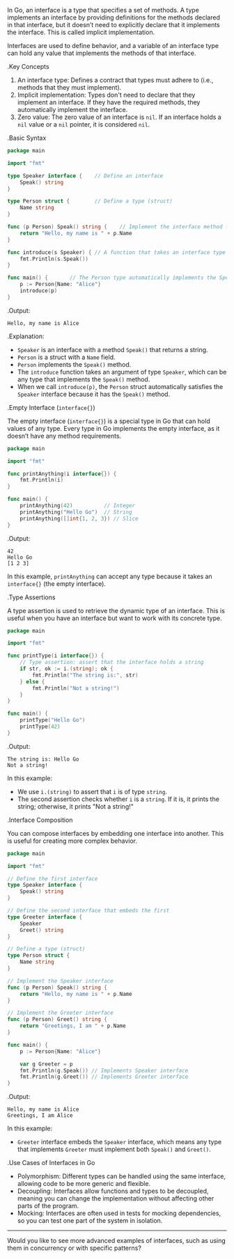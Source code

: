 In Go, an interface is a type that specifies a set of methods. 
A type implements an interface by providing definitions for the methods declared in that interface, but it doesn’t need to explicitly declare that it implements the interface. 
This is called implicit implementation.

Interfaces are used to define behavior, 
and a variable of an interface type can hold any value that implements the methods of that interface.

.Key Concepts

1. An interface type: 
    Defines a contract that types must adhere to (i.e., methods that they must implement).
2. Implicit implementation: 
    Types don't need to declare that they implement an interface. 
    If they have the required methods, they automatically implement the interface.
3. Zero value: 
    The zero value of an interface is `nil`. 
    If an interface holds a `nil` value or a `nil` pointer, it is considered `nil`.

.Basic Syntax

```go
package main

import "fmt"

type Speaker interface {    // Define an interface
    Speak() string
}

type Person struct {        // Define a type (struct)
    Name string
}

func (p Person) Speak() string {    // Implement the interface method for the Person type
    return "Hello, my name is " + p.Name
}

func introduce(s Speaker) { // A function that takes an interface type as a parameter
    fmt.Println(s.Speak())
}

func main() {       // The Person type automatically implements the Speaker interface
    p := Person{Name: "Alice"}
    introduce(p)
}
```

.Output:
```
Hello, my name is Alice
```

.Explanation:
- `Speaker` is an interface with a method `Speak()` that returns a string.
- `Person` is a struct with a `Name` field.
- `Person` implements the `Speak()` method.
- The `introduce` function takes an argument of type `Speaker`, which can be any type that implements the `Speak()` method.
- When we call `introduce(p)`, the `Person` struct automatically satisfies the `Speaker` interface because it has the `Speak()` method.

.Empty Interface (`interface{}`)

The empty interface (`interface{}`) is a special type in Go that can hold values of any type. Every type in Go implements the empty interface, as it doesn’t have any method requirements.

```go
package main

import "fmt"

func printAnything(i interface{}) {
    fmt.Println(i)
}

func main() {
    printAnything(42)          // Integer
    printAnything("Hello Go")  // String
    printAnything([]int{1, 2, 3}) // Slice
}
```

.Output:
```
42
Hello Go
[1 2 3]
```

In this example, `printAnything` can accept any type because it takes an `interface{}` (the empty interface).

.Type Assertions

A type assertion is used to retrieve the dynamic type of an interface. This is useful when you have an interface but want to work with its concrete type.

```go
package main

import "fmt"

func printType(i interface{}) {
    // Type assertion: assert that the interface holds a string
    if str, ok := i.(string); ok {
        fmt.Println("The string is:", str)
    } else {
        fmt.Println("Not a string!")
    }
}

func main() {
    printType("Hello Go")
    printType(42)
}
```

.Output:
```
The string is: Hello Go
Not a string!
```

In this example:
- We use `i.(string)` to assert that `i` is of type `string`.
- The second assertion checks whether `i` is a `string`. If it is, it prints the string; otherwise, it prints "Not a string!"

.Interface Composition

You can compose interfaces by embedding one interface into another. This is useful for creating more complex behavior.

```go
package main

import "fmt"

// Define the first interface
type Speaker interface {
    Speak() string
}

// Define the second interface that embeds the first
type Greeter interface {
    Speaker
    Greet() string
}

// Define a type (struct)
type Person struct {
    Name string
}

// Implement the Speaker interface
func (p Person) Speak() string {
    return "Hello, my name is " + p.Name
}

// Implement the Greeter interface
func (p Person) Greet() string {
    return "Greetings, I am " + p.Name
}

func main() {
    p := Person{Name: "Alice"}

    var g Greeter = p
    fmt.Println(g.Speak()) // Implements Speaker interface
    fmt.Println(g.Greet()) // Implements Greeter interface
}
```

.Output:
```
Hello, my name is Alice
Greetings, I am Alice
```

In this example:
- `Greeter` interface embeds the `Speaker` interface, which means any type that implements `Greeter` must implement both `Speak()` and `Greet()`.

.Use Cases of Interfaces in Go
- Polymorphism: Different types can be handled using the same interface, allowing code to be more generic and flexible.
- Decoupling: Interfaces allow functions and types to be decoupled, meaning you can change the implementation without affecting other parts of the program.
- Mocking: Interfaces are often used in tests for mocking dependencies, so you can test one part of the system in isolation.

---

Would you like to see more advanced examples of interfaces, such as using them in concurrency or with specific patterns?